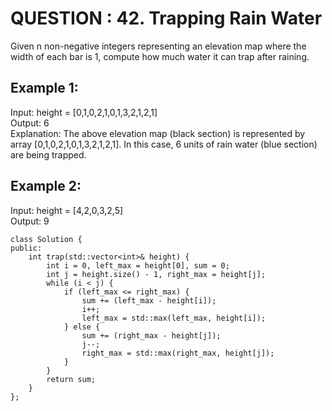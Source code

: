 # QUESTION : 42. Trapping Rain Water

Given n non-negative integers representing an elevation map where the width of each bar is 1, compute how much water it can trap after raining.


## Example 1: <br>
Input: height = [0,1,0,2,1,0,1,3,2,1,2,1]<br>
Output: 6<br>
Explanation: The above elevation map (black section) is represented by array [0,1,0,2,1,0,1,3,2,1,2,1]. In this case, 6 units of rain water (blue section) are being trapped.<br>

## Example 2:<br>
Input: height = [4,2,0,3,2,5]<br>
Output: 9<br>

```
class Solution {
public:
    int trap(std::vector<int>& height) {
        int i = 0, left_max = height[0], sum = 0;
        int j = height.size() - 1, right_max = height[j];
        while (i < j) {
            if (left_max <= right_max) {
                sum += (left_max - height[i]);
                i++;
                left_max = std::max(left_max, height[i]);
            } else {
                sum += (right_max - height[j]);
                j--;
                right_max = std::max(right_max, height[j]);
            }
        }
        return sum;
    }
};
```
